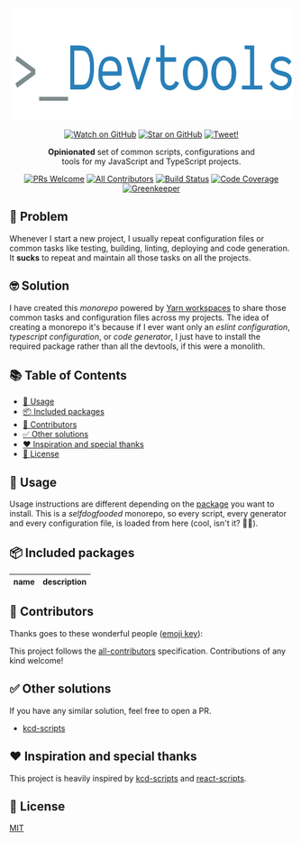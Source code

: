 <p align="center">
<!-- START banner -->
<img alt="Kevin Wolf Devtools" src="./other/banner.png" width="600" height="200" />
<!-- END banner -->
</p>

<p align="center">
<!-- START social-badges -->
<a href="https://github.com/kevinwolfcr/devtools/watchers"><img src="https://img.shields.io/github/watchers/kevinwolfcr/devtools.svg?style=social" alt="Watch on GitHub" /></a>
<a href="https://github.com/kevinwolfcr/devtools/stargazers"><img src="https://img.shields.io/github/stars/kevinwolfcr/devtools.svg?style=social" alt="Star on GitHub" /></a>
<a href="https://twitter.com/intent/tweet?text=Check out @kevinwolfcr devtools! https://github.com/kevinwolfcr/devtools"><img src="https://img.shields.io/twitter/url/https/github.com/kevinwolfcr/devtools.svg?style=social" alt="Tweet!" /></a>
<!-- END social-badges -->
</p>

<p align="center">
<!-- START description -->
<strong>Opinionated</strong> set of common scripts, configurations and<br />
tools for my JavaScript and TypeScript projects.
<!-- END description -->
</p>

<p align="center">
<!-- START status-badges -->
<a href="http://makeapullrequest.com"><img src="https://img.shields.io/badge/PRs-welcome-brightgreen.svg?style=flat-square" alt="PRs Welcome" /></a>
<a href="#-contributors"><img src="https://img.shields.io/badge/all_contributors-0-blue.svg?style=flat-square" alt="All Contributors" /></a>
<a href="https://travis-ci.org/kevinwolfcr/devtools"><img src="https://img.shields.io/travis/kevinwolfcr/devtools.svg?style=flat-square" alt="Build Status" /></a>
<a href="https://codecov.io/github/kevinwolfcr/devtools"><img src="https://img.shields.io/codecov/c/github/kevinwolfcr/devtools.svg?style=flat-square" alt="Code Coverage" /></a>
<a href="https://greenkeeper.io"><img src="https://badges.greenkeeper.io/kevinwolfcr/devtools.svg?style=flat-square" alt="Greenkeeper" /></a>
<!-- END status-badges -->
</p>

<p align="center">
<!-- START packages-versions -->
<!-- END packages-versions -->
</p>

## 🤔 Problem

<!-- START the-problem -->

Whenever I start a new project, I usually repeat configuration files or common tasks like testing, building, linting, deploying and code generation. It **sucks** to repeat and maintain all those tasks on all the projects.

<!-- END the-problem -->

## 🤓 Solution

<!-- START the-solution -->

I have created this _monorepo_ powered by [Yarn workspaces](https://yarnpkg.com/lang/en/docs/workspaces/) to share those common tasks and configuration files across my projects. The idea of creating a monorepo it's because if I ever want only an _eslint configuration_, _typescript configuration_, or _code generator_, I just have to install the required package rather than all the devtools, if this were a monolith.

<!-- END the-solution -->

## 📚 Table of Contents

<!-- START doctoc generated TOC please keep comment here to allow auto update -->
<!-- DON'T EDIT THIS SECTION, INSTEAD RE-RUN doctoc TO UPDATE -->

- [📝 Usage](#-usage)
- [📦 Included packages](#-included-packages)
- [🍻 Contributors](#-contributors)
- [✅ Other solutions](#-other-solutions)
- [❤️ Inspiration and special thanks](#-inspiration-and-special-thanks)
- [📄 License](#-license)

<!-- END doctoc generated TOC please keep comment here to allow auto update -->

## 📝 Usage

<!-- START usage -->

Usage instructions are different depending on the [package](#-included-packages) you want to install. This is a _selfdogfooded_ monorepo, so every script, every generator and every configuration file, is loaded from here (cool, isn't it? 🤘🏻).

<!-- END usage -->

## 📦 Included packages

<!-- START included-packages -->

| name | description |
| ---- | ----------- |


  <!-- END included-packages -->

## 🍻 Contributors

Thanks goes to these wonderful people ([emoji key](https://allcontributors.org/docs/en/emoji-key)):

<!-- ALL-CONTRIBUTORS-LIST:START  -->
<!-- ALL-CONTRIBUTORS-LIST:END -->

This project follows the [all-contributors](https://github.com/all-contributors/all-contributors) specification. Contributions of any kind welcome!

## ✅ Other solutions

If you have any similar solution, feel free to open a PR.

- [kcd-scripts](https://github.com/kentcdodds/kcd-scripts)

## ❤️ Inspiration and special thanks

This project is heavily inspired by [kcd-scripts](https://github.com/kentcdodds/kcd-scripts) and [react-scripts](https://github.com/facebook/create-react-app).

## 📄 License

[MIT](./LICENSE)
